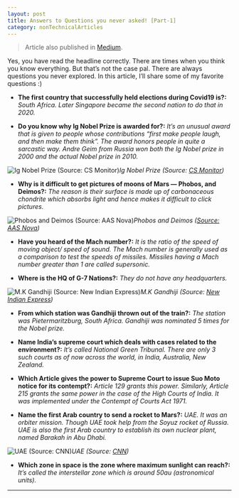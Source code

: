 ```yaml
---
layout: post 
title: Answers to Questions you never asked! [Part-1]
category: nonTechnicalArticles
---
```


> Article also published in [Medium](https://surajsv.medium.com/).

Yes, you have read the headline correctly. There are times when you think you know everything. But that’s not the case pal. There are always questions you never explored. In this article, I’ll share some of my favorite questions :)

* **The first country that successfully held elections during Covid19 is?:** *South Africa. Later Singapore became the second nation to do that in 2020.*

* **Do you know why Ig Nobel Prize is awarded for?:** *It’s an unusual award that is given to people whose contributions “first make people laugh, and then make them think”. The award honors people in quite a sarcastic way. Andre Geim from Russia won both the Ig Nobel prize in 2000 and the actual Nobel prize in 2010.*

![Ig Nobel Prize (Source: [CS Monitor](https://www.csmonitor.com/Science/2018/0914/At-the-Ig-Nobel-Prize-awards-science-meets-silliness))](https://cdn-images-1.medium.com/max/2000/1*ID0_F-dUKfNiYKAU9JJQDA.jpeg)*Ig Nobel Prize (Source: [CS Monitor](https://www.csmonitor.com/Science/2018/0914/At-the-Ig-Nobel-Prize-awards-science-meets-silliness))*

* **Why is it difficult to get pictures of moons of Mars — Phobos, and Deimos?:** *The reason is their surface is made up of carbonaceous chondrite which absorbs light and hence makes it difficult to click pictures.*

![Phobos and Deimos ([Source: AAS Nova](https://aasnova.org/2016/09/23/explaining-the-birth-of-the-martian-moons/))](https://cdn-images-1.medium.com/max/3200/1*SLzpxUH-BMTnHNWreHar-w.jpeg)*Phobos and Deimos ([Source: AAS Nova](https://aasnova.org/2016/09/23/explaining-the-birth-of-the-martian-moons/))*

* **Have you heard of the Mach number?:** *It is the ratio of the speed of moving object/ speed of sound. The Mach number is generally used as a comparison to test the speeds of missiles. Missiles having a Mach number greater than 1 are called supersonic.*

* **Where is the HQ of G-7 Nations?:** *They do not have any headquarters.*

![M.K Gandhiji (Source: [New Indian Express](https://www.newindianexpress.com/opinions/columns/t-j-s-george/2019/oct/06/now-we-know-mahatma-gandhi-was-a-fraud-2043765.html))](https://cdn-images-1.medium.com/max/2000/1*VVsGXETPi7ke3lDhLP1l0Q.jpeg)*M.K Gandhiji (Source: [New Indian Express](https://www.newindianexpress.com/opinions/columns/t-j-s-george/2019/oct/06/now-we-know-mahatma-gandhi-was-a-fraud-2043765.html))*

* **From which station was Gandhiji thrown out of the train?:** *The station was Pietermaritzburg, South Africa. Gandhiji was nominated 5 times for the Nobel prize.*

* **Name India’s supreme court which deals with cases related to the environment?:** *It’s called National Green Tribunal. There are only 3 such courts as of now across the world, in India, Australia, New Zealand.*

* **Which Article gives the power to Supreme Court to issue Suo Moto notice for its contempt?:** *Article 129 grants this power. Similarly, Article 215 grants the same power in the case of the High Courts of India. It was implemented under the Contempt of Courts Act 1971.*

* **Name the first Arab country to send a rocket to Mars?:** *UAE. It was an orbiter mission. Though UAE took help from the Soyuz rocket of Russia. UAE is also the first Arab country to establish its own nuclear plant, named Barakah in Abu Dhabi.*

![UAE (Source: [CNN](https://edition.cnn.com/travel/article/abu-dhabi-island-hopping/index.html))](https://cdn-images-1.medium.com/max/3200/1*Y0JPCGtkZFwyjnCjH73D3Q.jpeg)*UAE (Source: [CNN](https://edition.cnn.com/travel/article/abu-dhabi-island-hopping/index.html))*

* **Which zone in space is the zone where maximum sunlight can reach?:** *It’s called the interstellar zone which is around 50au (astronomical units).*

----------------
